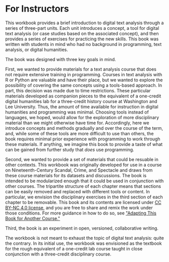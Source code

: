 # For Instructors

This workbook provides a brief introduction to digital text analysis through a series of three-part units. Each unit introduces a concept, a tool for digital text analysis (or case studies based on the associated concept), and then provides a series of exercises for practicing the new skills. This book was written with students in mind who had no background in programming, text analysis, or digital humanities.

The book was designed with three key goals in mind.

First, we wanted to provide materials for a text analysis course that does not require extensive training in programming. Courses in text analysis with R or Python are valuable and have their place, but we wanted to explore the possibility of covering the same concepts using a tools-based approach. In part, this decision was made due to time restrictions. These particular materials developed as companion pieces to the equivalent of a one-credit digital humanities lab for a three-credit history course at Washington and Lee University. Thus, the amount of time available for instruction in digital humanities and programming was minimal. Choosing tools instead of languages, we hoped, would allow for the exploration of more disciplinary material than we might otherwise have time for. Accordingly, here we introduce concepts and methods gradually and over the course of the term, and, while some of these tools are more difficult to use than others, the book requires minimal prior experience with programming to work through these materials. If anything, we imagine this book to provide a taste of what can be gained from further study that *does* use programming.

Second, we wanted to provide a set of materials that could be resuable in other contexts. This workbook was originally developed for use in a course on Nineteenth-Century Scandal, Crime, and Spectacle and draws from these course materials for its datasets and discussions. The book is intended to be modularized enough that it could be used in conjunction with other courses. The tripartite structure of each chapter means that sections can be easily removed and replaced with different tools or content. In particular, we envision the disciplinary exercises in the third section of each chapter to be removable. This book and its contents are licensed under [CC BY-NC 4.0 license](http://creativecommons.org/licenses/by-nc/4.0/), and you are free to share and remix the work under those conditions. For more guidance in how to do so, see ["Adapting This Book for Another Course."](/conclusion/adapting.md)

Third, the book is an experiment in open, versioned, collaborative writing.

The workbook is not meant to exhaust the topic of digital text analysis: quite the contrary. In its initial use, the workbook was envisioned as the textbook for the rough equivalent of a one-credit lab course taught in close conjunction with a three-credit disciplinary course. 